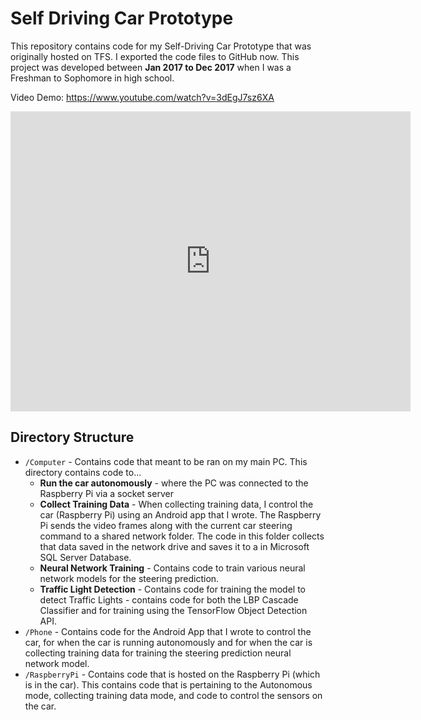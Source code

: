 # Self Driving Car Prototype
This repository contains code for my Self-Driving Car Prototype that was originally hosted on TFS. I exported the 
code files to GitHub now.
This project was developed between **Jan 2017 to Dec 2017** when I was a Freshman to Sophomore in high school.

Video Demo: https://www.youtube.com/watch?v=3dEgJ7sz6XA

<iframe
    width="640"
    height="480"
    src="https://www.youtube.com/watch?v=3dEgJ7sz6XA"
    frameborder="0"
    allow="autoplay; encrypted-media"
    allowfullscreen
>
</iframe>

## Directory Structure
* `/Computer` -  Contains code that meant to be ran on my main PC. This directory contains code to...
    * **Run the car autonomously** - where the PC was connected to the Raspberry Pi via a socket server
    * **Collect Training Data** - When collecting training data, I control the car (Raspberry Pi) using an Android app that I wrote. The Raspberry Pi sends the video frames along with the current car steering command
  to a shared network folder. The code in this folder collects that data saved in the network drive and saves it to a
    in Microsoft SQL Server Database. 
    * **Neural Network Training** - Contains code to train various neural network models for the steering prediction.
    * **Traffic Light Detection** - Contains code for training the model to detect Traffic Lights - contains code for both
  the LBP Cascade Classifier and for training using the TensorFlow Object Detection API.
* `/Phone` - Contains code for the Android App that I wrote to control the car, for when the car is running autonomously
and for when the car is collecting training data for training the steering prediction neural network model.
* `/RaspberryPi` - Contains code that is hosted on the Raspberry Pi (which is in the car). This contains code 
that is pertaining to the Autonomous mode, collecting training data mode, and code to control the sensors on the car.
